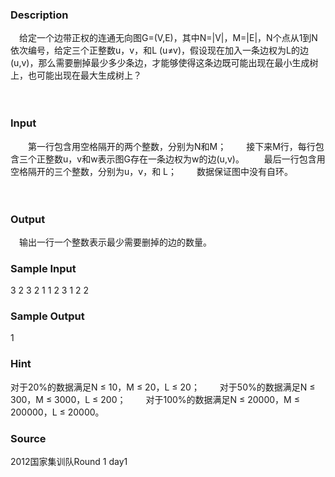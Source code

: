 
### Description
　给定一个边带正权的连通无向图G=(V,E)，其中N=|V|，M=|E|，N个点从1到N依次编号，给定三个正整数u，v，和L (u≠v)，假设现在加入一条边权为L的边(u,v)，那么需要删掉最少多少条边，才能够使得这条边既可能出现在最小生成树上，也可能出现在最大生成树上？

　
### Input








　　第一行包含用空格隔开的两个整数，分别为N和M；
　　接下来M行，每行包含三个正整数u，v和w表示图G存在一条边权为w的边(u,v)。
　　最后一行包含用空格隔开的三个整数，分别为u，v，和 L；
　　数据保证图中没有自环。

　

### Output
　输出一行一个整数表示最少需要删掉的边的数量。

### Sample Input
3 2
3 2 1
1 2 3
1 2 2

### Sample Output
1


### Hint
对于20%的数据满足N ≤ 10，M ≤ 20，L ≤ 20；
　　对于50%的数据满足N ≤ 300，M ≤ 3000，L ≤ 200；
　　对于100%的数据满足N ≤ 20000，M ≤ 200000，L ≤ 20000。
### Source
2012国家集训队Round 1 day1